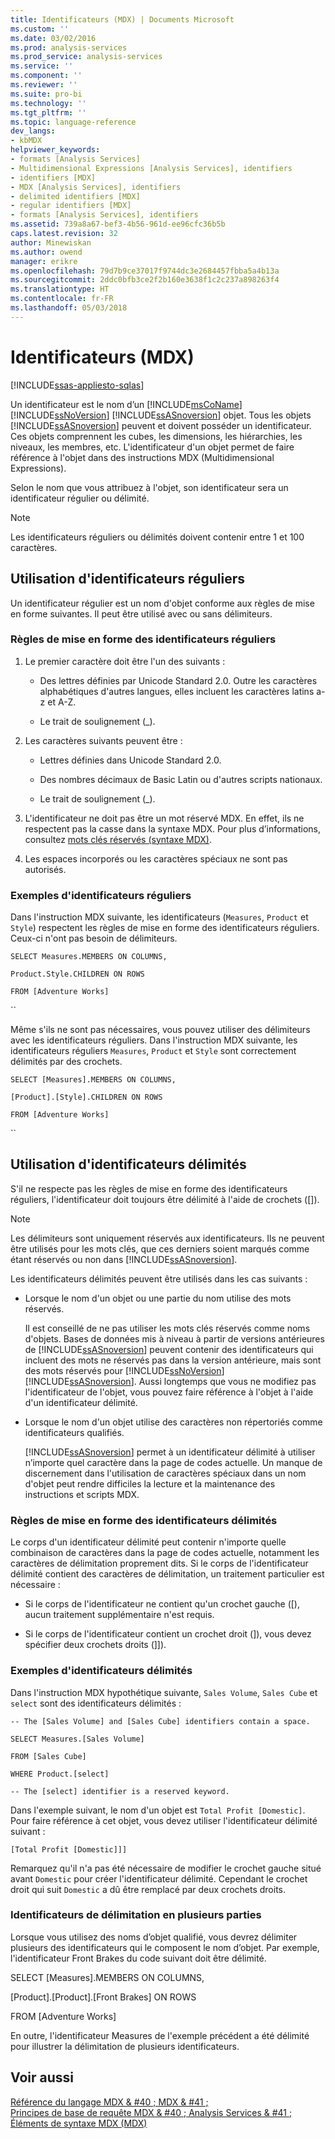 ```yaml
---
title: Identificateurs (MDX) | Documents Microsoft
ms.custom: ''
ms.date: 03/02/2016
ms.prod: analysis-services
ms.prod_service: analysis-services
ms.service: ''
ms.component: ''
ms.reviewer: ''
ms.suite: pro-bi
ms.technology: ''
ms.tgt_pltfrm: ''
ms.topic: language-reference
dev_langs:
- kbMDX
helpviewer_keywords:
- formats [Analysis Services]
- Multidimensional Expressions [Analysis Services], identifiers
- identifiers [MDX]
- MDX [Analysis Services], identifiers
- delimited identifiers [MDX]
- regular identifiers [MDX]
- formats [Analysis Services], identifiers
ms.assetid: 739a8a67-bef3-4b56-961d-ee96cfc36b5b
caps.latest.revision: 32
author: Minewiskan
ms.author: owend
manager: erikre
ms.openlocfilehash: 79d7b9ce37017f9744dc3e2684457fbba5a4b13a
ms.sourcegitcommit: 2ddc0bfb3ce2f2b160e3638f1c2c237a898263f4
ms.translationtype: HT
ms.contentlocale: fr-FR
ms.lasthandoff: 05/03/2018
---
```

# <a name="identifiers-mdx"></a>Identificateurs (MDX)
[!INCLUDE[ssas-appliesto-sqlas](../includes/ssas-appliesto-sqlas.md)]

  Un identificateur est le nom d’un [!INCLUDE[msCoName](../includes/msconame-md.md)] [!INCLUDE[ssNoVersion](../includes/ssnoversion-md.md)] [!INCLUDE[ssASnoversion](../includes/ssasnoversion-md.md)] objet. Tous les objets [!INCLUDE[ssASnoversion](../includes/ssasnoversion-md.md)] peuvent et doivent posséder un identificateur. Ces objets comprennent les cubes, les dimensions, les hiérarchies, les niveaux, les membres, etc. L'identificateur d'un objet permet de faire référence à l'objet dans des instructions MDX (Multidimensional Expressions).  
  
 Selon le nom que vous attribuez à l'objet, son identificateur sera un identificateur régulier ou délimité.  
  
> [!NOTE]  
>  Les identificateurs réguliers ou délimités doivent contenir entre 1 et 100 caractères.  
  
## <a name="using-regular-identifiers"></a>Utilisation d'identificateurs réguliers  
 Un identificateur régulier est un nom d'objet conforme aux règles de mise en forme suivantes. Il peut être utilisé avec ou sans délimiteurs.  
  
### <a name="formatting-rules-for-regular-identifiers"></a>Règles de mise en forme des identificateurs réguliers  
  
1.  Le premier caractère doit être l'un des suivants :  
  
    -   Des lettres définies par Unicode Standard 2.0. Outre les caractères alphabétiques d'autres langues, elles incluent les caractères latins a-z et A-Z.  
  
    -   Le trait de soulignement (_).  
  
2.  Les caractères suivants peuvent être :  
  
    -   Lettres définies dans Unicode Standard 2.0.  
  
    -   Des nombres décimaux de Basic Latin ou d'autres scripts nationaux.  
  
    -   Le trait de soulignement (_).  
  
3.  L'identificateur ne doit pas être un mot réservé MDX. En effet, ils ne respectent pas la casse dans la syntaxe MDX. Pour plus d’informations, consultez [mots clés réservés &#40;syntaxe MDX&#41;](../mdx/reserved-keywords-mdx-syntax.md).  
  
4.  Les espaces incorporés ou les caractères spéciaux ne sont pas autorisés.  
  
### <a name="examples-of-regular-identifiers"></a>Exemples d'identificateurs réguliers  
 Dans l'instruction MDX suivante, les identificateurs (`Measures`, `Product` et `Style`) respectent les règles de mise en forme des identificateurs réguliers. Ceux-ci n'ont pas besoin de délimiteurs.  
  
 `SELECT Measures.MEMBERS ON COLUMNS,`  
  
 `Product.Style.CHILDREN ON ROWS`  
  
 `FROM [Adventure Works]`  
  
 ``  
  
 Même s'ils ne sont pas nécessaires, vous pouvez utiliser des délimiteurs avec les identificateurs réguliers. Dans l'instruction MDX suivante, les identificateurs réguliers `Measures`, `Product` et `Style` sont correctement délimités par des crochets.  
  
 `SELECT [Measures].MEMBERS ON COLUMNS,`  
  
 `[Product].[Style].CHILDREN ON ROWS`  
  
 `FROM [Adventure Works]`  
  
 ``  
  
## <a name="using-delimited-identifiers"></a>Utilisation d'identificateurs délimités  
 S'il ne respecte pas les règles de mise en forme des identificateurs réguliers, l'identificateur doit toujours être délimité à l'aide de crochets ([]).  
  
> [!NOTE]  
>  Les délimiteurs sont uniquement réservés aux identificateurs. Ils ne peuvent être utilisés pour les mots clés, que ces derniers soient marqués comme étant réservés ou non dans [!INCLUDE[ssASnoversion](../includes/ssasnoversion-md.md)].  
  
 Les identificateurs délimités peuvent être utilisés dans les cas suivants :  
  
-   Lorsque le nom d'un objet ou une partie du nom utilise des mots réservés.  
  
     Il est conseillé de ne pas utiliser les mots clés réservés comme noms d'objets. Bases de données mis à niveau à partir de versions antérieures de [!INCLUDE[ssASnoversion](../includes/ssasnoversion-md.md)] peuvent contenir des identificateurs qui incluent des mots ne réservés pas dans la version antérieure, mais sont des mots réservés pour [!INCLUDE[ssNoVersion](../includes/ssnoversion-md.md)] [!INCLUDE[ssASnoversion](../includes/ssasnoversion-md.md)]. Aussi longtemps que vous ne modifiez pas l'identificateur de l'objet, vous pouvez faire référence à l'objet à l'aide d'un identificateur délimité.  
  
-   Lorsque le nom d'un objet utilise des caractères non répertoriés comme identificateurs qualifiés.  
  
     [!INCLUDE[ssASnoversion](../includes/ssasnoversion-md.md)] permet à un identificateur délimité à utiliser n’importe quel caractère dans la page de codes actuelle. Un manque de discernement dans l'utilisation de caractères spéciaux dans un nom d'objet peut rendre difficiles la lecture et la maintenance des instructions et scripts MDX.  
  
### <a name="formatting-rules-for-delimited-identifiers"></a>Règles de mise en forme des identificateurs délimités  
 Le corps d'un identificateur délimité peut contenir n'importe quelle combinaison de caractères dans la page de codes actuelle, notamment les caractères de délimitation proprement dits. Si le corps de l'identificateur délimité contient des caractères de délimitation, un traitement particulier est nécessaire :  
  
-   Si le corps de l'identificateur ne contient qu'un crochet gauche ([), aucun traitement supplémentaire n'est requis.  
  
-   Si le corps de l'identificateur contient un crochet droit (]), vous devez spécifier deux crochets droits (]]).  
  
### <a name="examples-of-delimited-identifiers"></a>Exemples d'identificateurs délimités  
 Dans l'instruction MDX hypothétique suivante, `Sales Volume`, `Sales Cube` et `select` sont des identificateurs délimités :  
  
 `-- The [Sales Volume] and [Sales Cube] identifiers contain a space.`  
  
 `SELECT Measures.[Sales Volume]`  
  
 `FROM [Sales Cube]`  
  
 `WHERE Product.[select]`  
  
 `-- The [select] identifier is a reserved keyword.`  
  
 Dans l'exemple suivant, le nom d'un objet est `Total Profit [Domestic]`. Pour faire référence à cet objet, vous devez utiliser l'identificateur délimité suivant :  
  
 `[Total Profit [Domestic]]]`  
  
 Remarquez qu'il n'a pas été nécessaire de modifier le crochet gauche situé avant `Domestic` pour créer l'identificateur délimité. Cependant le crochet droit qui suit `Domestic` a dû être remplacé par deux crochets droits.  
  
### <a name="delimiting-identifiers-with-multiple-parts"></a>Identificateurs de délimitation en plusieurs parties  
 Lorsque vous utilisez des noms d’objet qualifié, vous devrez délimiter plusieurs des identificateurs qui le composent le nom d’objet. Par exemple, l'identificateur Front Brakes du code suivant doit être délimité.  
  
 SELECT [Measures].MEMBERS ON COLUMNS,  
  
 [Product].[Product].[Front Brakes] ON ROWS  
  
 FROM [Adventure Works]  
  
 En outre, l'identificateur Measures de l'exemple précédent a été délimité pour illustrer la délimitation de plusieurs identificateurs.  
  
## <a name="see-also"></a>Voir aussi  
 [Référence du langage MDX & #40 ; MDX & #41 ;](../mdx/mdx-language-reference-mdx.md)   
 [Principes de base de requête MDX & #40 ; Analysis Services & #41 ;](../analysis-services/multidimensional-models/mdx/mdx-query-fundamentals-analysis-services.md)   
 [Éléments de syntaxe MDX &#40;MDX&#41;](../mdx/mdx-syntax-elements-mdx.md)  
  
  
